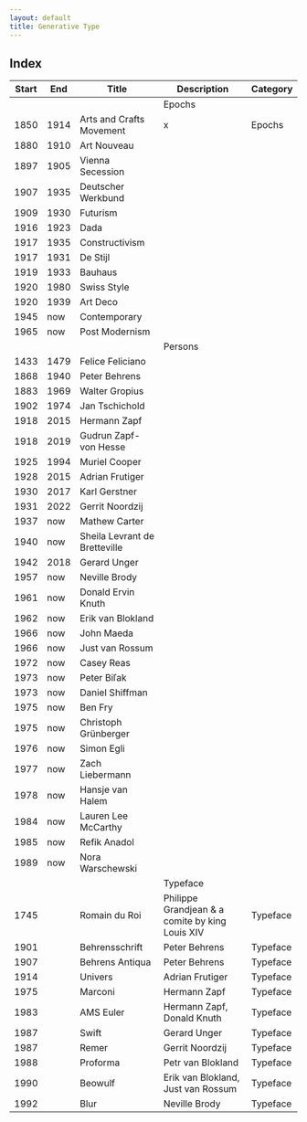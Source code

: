 ```yaml
---
layout: default
title: Generative Type
---
```


## Index 

| Start | End | Title | Description | Category |
| --- | --- | --- | --- | --- |
| | | | Epochs | |									
| 1850 | 1914 | Arts and Crafts Movement | x | Epochs |
| 1880 | 1910 | Art Nouveau | | | Epochs |
| 1897 | 1905 | Vienna Secession | | | Epochs |
| 1907 | 1935 | Deutscher Werkbund | | | Epochs |
| 1909 | 1930 | Futurism | | | Epochs |
| 1916 | 1923 | Dada | | | Epochs |
| 1917 | 1935 | Constructivism | | | Epochs |
| 1917 | 1931 | De Stijl | | | Epochs |
| 1919 | 1933 | Bauhaus | | | Epochs |
| 1920 | 1980 | Swiss Style  | | | Epochs |
| 1920 | 1939 | Art Deco | | | Epochs |
| 1945 | now | Contemporary | | | Epochs |
| 1965 | now | Post Modernism | | | Epochs |
| | | | Persons | |		
| 1433 | 1479	| Felice Feliciano | | | Person |
| 1868 | 1940	| Peter Behrens | | | Person |
| 1883 | 1969	| Walter Gropius | | | Person |
| 1902 | 1974	| Jan Tschichold | | | Person |
| 1918 | 2015	| Hermann Zapf | | | Person |
| 1918 | 2019	| Gudrun Zapf-von Hesse | | | Person |
| 1925 | 1994	| Muriel Cooper | | | Person |
| 1928 | 2015	| Adrian Frutiger | | | Person |
| 1930 | 2017	| Karl Gerstner | | | Person |
| 1931 | 2022	| Gerrit Noordzij | | | Person |
| 1937 | now	| Mathew Carter | | | Person |
| 1940 | now	| Sheila Levrant de Bretteville | | | Person |
| 1942 | 2018	| Gerard Unger | | | Person |
| 1957 | now	| Neville Brody | | | Person |
| 1961 | now	| Donald Ervin Knuth | | | Person |
| 1962 | now	| Erik van Blokland | | | Person |
| 1966 | now	| John Maeda | | | Person |
| 1966 | now	| Just van Rossum | | | Person |
| 1972 | now	| Casey Reas | | | Person |
| 1973 | now	| Peter Biľak | | | Person |
| 1973 | now	| Daniel Shiffman | | | Person |
| 1975 | now	| Ben Fry | | | Person |
| 1975 | now	| Christoph Grünberger | | | Person |
| 1976 | now	| Simon Egli | | | Person |
| 1977 | now	| Zach Liebermann | | | Person |
| 1978 | now	| Hansje van Halem | | | Person |
| 1984 | now	| Lauren Lee McCarthy	| | | Person |
| 1985 | now	| Refik Anadol | | | Person |
| 1989 | now	| Nora Warschewski | | | Person |
| | | | Typeface | |									
| 1745 | | Romain du Roi | Philippe Grandjean & a comite by king Louis XIV | Typeface |
| 1901 | | Behrensschrift | Peter Behrens | Typeface |
| 1907 | | Behrens Antiqua | Peter Behrens | Typeface |
| 1914 | | Univers | Adrian Frutiger | Typeface |
| 1975 | | Marconi | Hermann Zapf | Typeface |
| 1983 | | AMS Euler | Hermann Zapf, Donald Knuth | Typeface |
| 1987 | | Swift	| Gerard Unger | Typeface |
| 1987 | | Remer	| Gerrit Noordzij | Typeface |
| 1988 | | Proforma | Petr van Blokland | Typeface |
| 1990 | | Beowulf | Erik van Blokland, Just van Rossum | Typeface |
| 1992 | | Blur | Neville Brody | Typeface |
